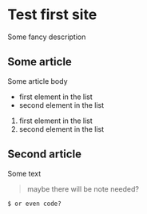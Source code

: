 # Test first site

Some fancy description

## Some article

Some article body

- first element in the list
- second element in the list

1. first element in the list
2. second element in the list

## Second article

Some text

> maybe there will be note needed?

```
$ or even code?
```


